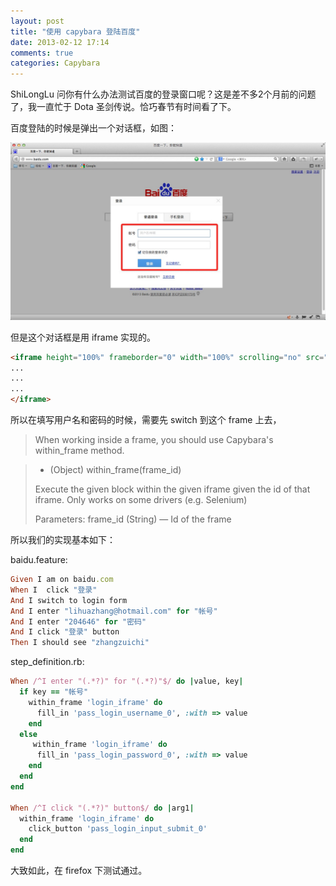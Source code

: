 ```yaml
---
layout: post
title: "使用 capybara 登陆百度"
date: 2013-02-12 17:14
comments: true
categories: Capybara
---
```


ShiLongLu 问你有什么办法测试百度的登录窗口呢？这是差不多2个月前的问题了，我一直忙于 Dota 圣剑传说。恰巧春节有时间看了下。

百度登陆的时候是弹出一个对话框，如图：

![](/photos/baidulogin.png)

但是这个对话框是用 iframe 实现的。

```html
<iframe height="100%" frameborder="0" width="100%" scrolling="no" src="http://www.baidu.com/cache/user/html/login-1.2.html" marginheight="0" marginwidth="0" id="login_iframe">
...
...
...
</iframe>
```


所以在填写用户名和密码的时候，需要先 switch 到这个 frame 上去， 

>When working inside a frame, you should use Capybara's within_frame method.


>- (Object) within_frame(frame_id)
>
>Execute the given block within the given iframe given the id of that iframe. Only works on some drivers (e.g. Selenium)
>
>Parameters:
>frame_id (String) — Id of the frame
>

所以我们的实现基本如下：

baidu.feature:

```ruby
Given I am on baidu.com
When I  click "登录"
And I switch to login form
And I enter "lihuazhang@hotmail.com" for "帐号"
And I enter "204646" for "密码"
And I click "登录" button
Then I should see "zhangzuichi"
```

step_definition.rb:

```ruby
When /^I enter "(.*?)" for "(.*?)"$/ do |value, key|
  if key == "帐号"
    within_frame 'login_iframe' do
      fill_in 'pass_login_username_0', :with => value
    end
  else
     within_frame 'login_iframe' do
      fill_in 'pass_login_password_0', :with => value
    end
  end
end

When /^I click "(.*?)" button$/ do |arg1|
  within_frame 'login_iframe' do
    click_button 'pass_login_input_submit_0'
  end
end
```

大致如此，在 firefox 下测试通过。

